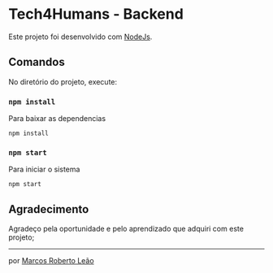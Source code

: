 # Tech4Humans - Backend

Este projeto foi desenvolvido com [NodeJs](https://nodejs.org/en/).

## Comandos

No diretório do projeto, execute:

### `npm install`

Para baixar as dependencias

```
npm install
```

### `npm start`

Para iniciar o sistema

```
npm start
```

## Agradecimento

Agradeço pela oportunidade e pelo aprendizado que adquiri com este projeto;

---

por [Marcos Roberto Leão](https://www.linkedin.com/in/marcos-le%C3%A3o-7241aa42/)
